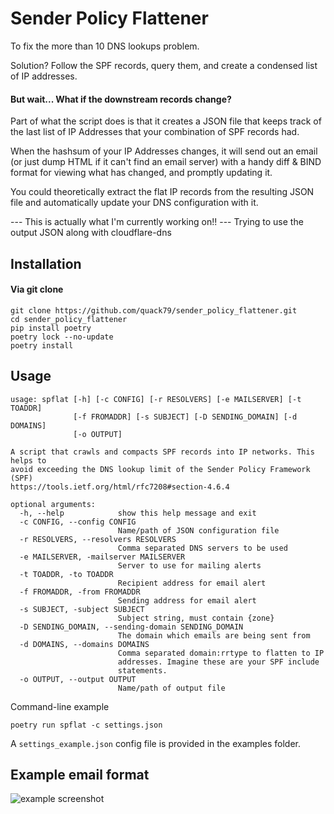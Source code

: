 Sender Policy Flattener
=======================

To fix the more than 10 DNS lookups problem.

Solution? Follow the SPF records, query them, and create a condensed list of IP addresses.

#### But wait... What if the downstream records change?

Part of what the script does is that it creates a JSON file that keeps track of the last list of IP Addresses that your combination of SPF records had.

When the hashsum of your IP Addresses changes, it will send out an email (or just dump HTML if it can't find an email server) with a handy diff & BIND format for viewing what has changed, and promptly updating it.

You could theoretically extract the flat IP records from the resulting JSON file and automatically update your DNS configuration with it.

--- This is actually what I'm currently working on!!
--- Trying to use the output JSON along with cloudflare-dns 

Installation
--------------------

#### Via git clone

```shell
git clone https://github.com/quack79/sender_policy_flattener.git
cd sender_policy_flattener
pip install poetry
poetry lock --no-update
poetry install
```

Usage
----------------

```
usage: spflat [-h] [-c CONFIG] [-r RESOLVERS] [-e MAILSERVER] [-t TOADDR]
              [-f FROMADDR] [-s SUBJECT] [-D SENDING_DOMAIN] [-d DOMAINS]
              [-o OUTPUT]

A script that crawls and compacts SPF records into IP networks. This helps to
avoid exceeding the DNS lookup limit of the Sender Policy Framework (SPF)
https://tools.ietf.org/html/rfc7208#section-4.6.4

optional arguments:
  -h, --help            show this help message and exit
  -c CONFIG, --config CONFIG
                        Name/path of JSON configuration file
  -r RESOLVERS, --resolvers RESOLVERS
                        Comma separated DNS servers to be used
  -e MAILSERVER, -mailserver MAILSERVER
                        Server to use for mailing alerts
  -t TOADDR, -to TOADDR
                        Recipient address for email alert
  -f FROMADDR, -from FROMADDR
                        Sending address for email alert
  -s SUBJECT, -subject SUBJECT
                        Subject string, must contain {zone}
  -D SENDING_DOMAIN, --sending-domain SENDING_DOMAIN
                        The domain which emails are being sent from
  -d DOMAINS, --domains DOMAINS
                        Comma separated domain:rrtype to flatten to IP
                        addresses. Imagine these are your SPF include
                        statements.
  -o OUTPUT, --output OUTPUT
                        Name/path of output file
```

Command-line example

```shell
poetry run spflat -c settings.json
```

A ``settings_example.json`` config file is provided in the examples folder.


Example email format
--------------------
<img src='https://raw.githubusercontent.com/cetanu/sender_policy_flattener/master/example/email_example.png' alt='example screenshot'></img>
